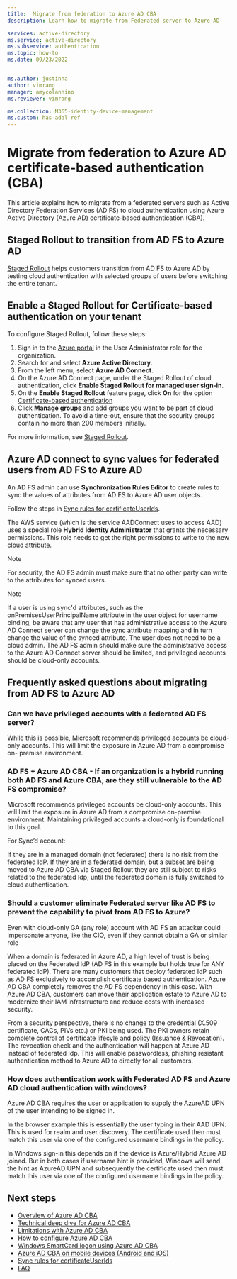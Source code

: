 ```yaml
---
title:  Migrate from federation to Azure AD CBA
description: Learn how to migrate from Federated server to Azure AD

services: active-directory
ms.service: active-directory
ms.subservice: authentication
ms.topic: how-to
ms.date: 09/23/2022


ms.author: justinha
author: vimrang
manager: amycolannino
ms.reviewer: vimrang

ms.collection: M365-identity-device-management
ms.custom: has-adal-ref
---
```


#  Migrate from federation to Azure AD certificate-based authentication (CBA)

This article explains how to migrate from a federated servers such as Active Directory Federation Services (AD FS) to cloud authentication using Azure Active Directory (Azure AD) certificate-based authentication (CBA).

## Staged Rollout to transition from AD FS to Azure AD

[Staged Rollout](../hybrid/how-to-connect-staged-rollout.md) helps customers transition from AD FS to Azure AD by testing cloud authentication with selected groups of users before switching the entire tenant. 

## Enable a Staged Rollout for Certificate-based authentication on your tenant

To configure Staged Rollout, follow these steps:

1. Sign in to the [Azure portal](https://portal.azure.com/) in the User Administrator role for the organization.
1. Search for and select **Azure Active Directory**.
1. From the left menu, select **Azure AD Connect**.
1. On the Azure AD Connect page, under the Staged Rollout of cloud authentication, click **Enable Staged Rollout for managed user sign-in**.
1. On the **Enable Staged Rollout** feature page, click **On** for the option [Certificate-based authentication](active-directory-certificate-based-authentication-get-started.md)
1. Click **Manage groups** and add groups you want to be part of cloud authentication. To avoid a time-out, ensure that the security groups contain no more than 200 members initially.

For more information, see [Staged Rollout](../hybrid/how-to-connect-staged-rollout.md).

## Azure AD connect to sync values for federated users from AD FS to Azure AD

An AD FS admin can use **Synchronization Rules Editor** to create rules to sync the values of attributes from AD FS to Azure AD user objects. 

Follow the steps in [Sync rules for certificateUserIds](concept-certificate-based-authentication-certificateuserids.md#update-certificateuserids-using-azure-ad-connect-for-federated-users).

The AWS service (which is the service AADConnect uses to access AAD) uses a special role **Hybrid Identity Administrator** that grants the necessary permissions. This role needs to get the right permissions to write to the new cloud attribute.

 >[!NOTE] 
 >For security, the AD FS admin must make sure that no other party can write to the attributes for synced users.

>[!NOTE] 
>If a user is using sync'd attributes, such as the onPremisesUserPrincipalName attribute in the user object for username binding, be aware that any user that has administrative access to the Azure AD Connect server can change the sync attribute mapping and in turn change the value of the synced attribute. The user does not need to be a cloud admin. The AD FS admin should make sure the administrative access to the Azure AD Connect server should be limited, and privileged accounts should be cloud-only accounts.

## Frequently asked questions about migrating from AD FS to Azure AD

### Can we have privileged accounts with a federated AD FS server?
        
While this is possible, Microsoft recommends privileged accounts be cloud-only accounts. This will limit the exposure in Azure AD from a compromise on-
premise environment.

### AD FS + Azure AD CBA - If an organization is a hybrid running both AD FS and Azure CBA, are they still vulnerable to the AD FS compromise?

Microsoft recommends privileged accounts be cloud-only accounts. This will limit the exposure in Azure AD from a compromise on-premise environment. 
Maintaining privileged accounts a cloud-only is foundational to this goal.

For Sync’d account:

If they are in a managed domain (not federated) there is no risk from the federated IdP.
If they are in a federated domain, but a subset are being moved to Azure AD CBA via Staged Rollout they are still subject to risks related to the federated 
Idp, until the federated domain is fully switched to cloud authentication.

### Should a customer eliminate Federated server like AD FS to prevent the capability to pivot from AD FS to Azure? 
 
Even with cloud-only GA (any role) account with AD FS an attacker could impersonate anyone, like the CIO, even if they cannot obtain a GA or similar role

When a domain is federated in Azure AD, a high level of trust is being placed on the Federated IdP (AD FS in this example but holds true for ANY federated 
IdP). There are many customers that deploy federated IdP such as AD FS exclusively to accomplish certificate based authentication. Azure AD CBA completely 
removes the AD FS dependency in this case. With Azure AD CBA, customers can move their application estate to Azure AD to modernize their IAM infrastructure 
and reduce costs with increased security.

From a security perspective, there is no change to the credential (X.509 certificate, CACs, PIVs etc.) or PKI being used. The PKI owners retain complete 
control of certificate lifecyle and policy (Issuance & Revocation). The revocation check and the authentication will happen at Azure AD instead of 
federated Idp. This will enable passwordless, phishing resistant authentication method to Azure AD to directly for all customers.

### How does authentication work with Federated AD FS and Azure AD cloud authentication with windows?

Azure AD CBA requires the user or application to supply the AzureAD UPN of the user intending to be signed in. 

In the browser example this is essentially the user typing in their AAD UPN. This is used for realm and user discovery. The certificate used then must match 
this user via one of the configured username bindings in the policy. 

In Windows sign-in this depends on if the device is Azure/Hybrid Azure AD joined. But in both cases if username hint is provided, Windows will send the hint 
as AzureAD UPN and subsequently the certificate used then must match this user via one of the configured username bindings in the policy.


## Next steps

- [Overview of Azure AD CBA](concept-certificate-based-authentication.md)
- [Technical deep dive for Azure AD CBA](concept-certificate-based-authentication-technical-deep-dive.md)
- [Limitations with Azure AD CBA](concept-certificate-based-authentication-limitations.md)
- [How to configure Azure AD CBA](how-to-certificate-based-authentication.md)
- [Windows SmartCard logon using Azure AD CBA](concept-certificate-based-authentication-smartcard.md)
- [Azure AD CBA on mobile devices (Android and iOS)](concept-certificate-based-authentication-mobile.md)
- [Sync rules for certificateUserIds](concept-certificate-based-authentication-certificateuserids.md)
- [FAQ](certificate-based-authentication-faq.yml)
